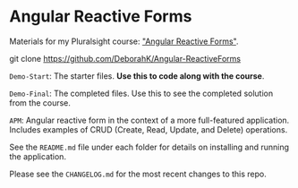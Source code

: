 # Angular Reactive Forms
Materials for my Pluralsight course: ["Angular Reactive Forms"](https://app.pluralsight.com/library/courses/angular-2-reactive-forms).

git clone https://github.com/DeborahK/Angular-ReactiveForms

`Demo-Start`: The starter files. **Use this to code along with the course**.

`Demo-Final`: The completed files. Use this to see the completed solution from the course.

`APM`: Angular reactive form in the context of a more full-featured application. Includes examples of CRUD (Create, Read, Update, and Delete) operations.

See the `README.md` file under each folder for details on installing and running the application.

Please see the `CHANGELOG.md` for the most recent changes to this repo.
